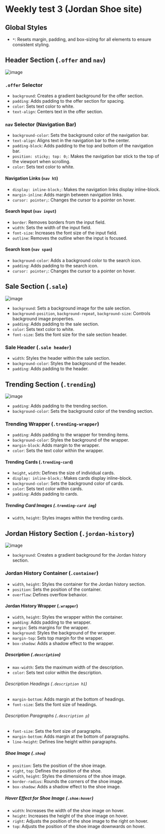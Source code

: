 # Weekly test 3 (Jordan Shoe site)

## Global Styles
- `*`: Resets margin, padding, and box-sizing for all elements to ensure consistent styling.

## Header Section (`.offer` and `nav`)
![image](https://github.com/saifulislam05/frontend-w-t-3/assets/73392705/162b861c-d16d-48c9-817d-0980a128afc2)

### `.offer` Selector
- `background`: Creates a gradient background for the offer section.
- `padding`: Adds padding to the offer section for spacing.
- `color`: Sets text color to white.
- `text-align`: Centers text in the offer section.

### `nav` Selector (Navigation Bar)
- `background-color`: Sets the background color of the navigation bar.
- `text-align`: Aligns text in the navigation bar to the center.
- `padding-block`: Adds padding to the top and bottom of the navigation bar.
- `position: sticky; top: 0;`: Makes the navigation bar stick to the top of the viewport when scrolling.
- `color`: Sets text color to white.

#### Navigation Links (`nav h5`)
- `display: inline-block;`: Makes the navigation links display inline-block.
- `margin-inline`: Adds margin between navigation links.
- `cursor: pointer;`: Changes the cursor to a pointer on hover.

#### Search Input (`nav input`)
- `border`: Removes borders from the input field.
- `width`: Sets the width of the input field.
- `font-size`: Increases the font size of the input field.
- `outline`: Removes the outline when the input is focused.

#### Search Icon (`nav span`)
- `background-color`: Adds a background color to the search icon.
- `padding`: Adds padding to the search icon.
- `cursor: pointer;`: Changes the cursor to a pointer on hover.

## Sale Section (`.sale`)
![image](https://github.com/saifulislam05/frontend-w-t-3/assets/73392705/a33844e6-f27b-433b-beae-1ede772322de)

- `background`: Sets a background image for the sale section.
- `background-position`, `background-repeat`, `background-size`: Controls background image properties.
- `padding`: Adds padding to the sale section.
- `color`: Sets text color to white.
- `font-size`: Sets the font size for the sale section header.

### Sale Header (`.sale header`)
- `width`: Styles the header within the sale section.
- `background-color`: Styles the background of the header.
- `padding`: Adds padding to the header.

## Trending Section (`.trending`)
![image](https://github.com/saifulislam05/frontend-w-t-3/assets/73392705/1d069864-2d3d-4d52-8c3d-c34c9b9549f2)

- `padding`: Adds padding to the trending section.
- `background-color`: Sets the background color of the trending section.

### Trending Wrapper (`.trending-wrapper`)
- `padding`: Adds padding to the wrapper for trending items.
- `background-color`: Styles the background of the wrapper.
- `margin-block`: Adds margin to the wrapper.
- `color`: Sets the text color within the wrapper.

#### Trending Cards (`.trending-card`)
- `height`, `width`: Defines the size of individual cards.
- `display: inline-block;`: Makes cards display inline-block.
- `background-color`: Sets the background color of cards.
- `color`: Sets text color within cards.
- `padding`: Adds padding to cards.

##### Trending Card Images (`.trending-card img`)
- `width`, `height`: Styles images within the trending cards.

## Jordan History Section (`.jordan-history`)
![image](https://github.com/saifulislam05/frontend-w-t-3/assets/73392705/60c045a0-eb10-44bf-a23c-8201be816770)

- `background`: Creates a gradient background for the Jordan history section.

### Jordan History Container (`.container`)
- `width`, `height`: Styles the container for the Jordan history section.
- `position`: Sets the position of the container.
- `overflow`: Defines overflow behavior.

#### Jordan History Wrapper (`.wrapper`)
- `width`, `height`: Styles the wrapper within the container.
- `padding`: Adds padding to the wrapper.
- `margin`: Sets margins for the wrapper.
- `background`: Styles the background of the wrapper.
- `margin-top`: Sets top margin for the wrapper.
- `box-shadow`: Adds a shadow effect to the wrapper.

##### Description (`.description`)
- `max-width`: Sets the maximum width of the description.
- `color`: Sets text color within the description.

###### Description Headings (`.description h1`)
- `margin-bottom`: Adds margin at the bottom of headings.
- `font-size`: Sets the font size of headings.

###### Description Paragraphs (`.description p`)
- `font-size`: Sets the font size of paragraphs.
- `margin-bottom`: Adds margin at the bottom of paragraphs.
- `line-height`: Defines line height within paragraphs.

##### Shoe Image (`.shoe`)
- `position`: Sets the position of the shoe image.
- `right`, `top`: Defines the position of the shoe.
- `width`, `height`: Styles the dimensions of the shoe image.
- `border-radius`: Rounds the corners of the shoe image.
- `box-shadow`: Adds a shadow effect to the shoe image.

##### Hover Effect for Shoe Image (`.shoe:hover`)
- `width`: Increases the width of the shoe image on hover.
- `height`: Increases the height of the shoe image on hover.
- `right`: Adjusts the position of the shoe image to the right on hover.
- `top`: Adjusts the position of the shoe image downwards on hover.
